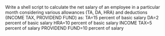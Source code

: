 Write a shell script to calculate the net salary of an employee in a particular month considering various allowances (TA, DA, HRA) and deductions (INCOME TAX, PROVIDEND FUND) as: TA=15 percent of basic salary DA=2 percent of basic salary HRA=10 percent of basic salary INCOME TAX=5 percent of salary PROVIDEND FUND=10 percent of salary
